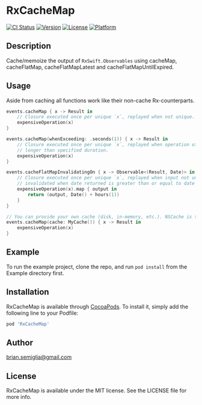 # RxCacheMap

[![CI Status](https://img.shields.io/travis/brian.semiglia@gmail.com/RxCacheMap.svg?style=flat)](https://travis-ci.org/brian.semiglia@gmail.com/RxCacheMap)
[![Version](https://img.shields.io/cocoapods/v/RxCacheMap.svg?style=flat)](https://cocoapods.org/pods/RxCacheMap)
[![License](https://img.shields.io/cocoapods/l/RxCacheMap.svg?style=flat)](https://cocoapods.org/pods/RxCacheMap)
[![Platform](https://img.shields.io/cocoapods/p/RxCacheMap.svg?style=flat)](https://cocoapods.org/pods/RxCacheMap)

## Description

Cache/memoize the output of `RxSwift.Observables` using cacheMap, cacheFlatMap, cacheFlatMapLatest and cacheFlatMapUntilExpired.

## Usage

Aside from caching all functions work like their non-cache Rx-counterparts.

```swift
events.cacheMap { x -> Result in
    // Closure executed once per unique `x`, replayed when not unique.
    expensiveOperation(x)
}

events.cacheMap(whenExceeding: .seconds(1)) { x -> Result in
    // Closure executed once per unique `x`, replayed when operation of unique value took 
    // longer than specified duration.
    expensiveOperation(x)
}

events.cacheFlatMapInvalidatingOn { x -> Observable<(Result, Date)> in
    // Closure executed once per unique `x`, replayed when input not unique. Cache 
    // invalidated when date returned is greater than or equal to date of event.
    expensiveOperation(x).map { output in 
        return (output, Date() + hours(1))
    }
}

// You can provide your own cache (disk, in-memory, etc.). NSCache is the default.
events.cacheMap(cache: MyCache()) { x -> Result in
    expensiveOperation(x)
}
```

## Example

To run the example project, clone the repo, and run `pod install` from the Example directory first.

## Installation

RxCacheMap is available through [CocoaPods](https://cocoapods.org). To install
it, simply add the following line to your Podfile:

```ruby
pod 'RxCacheMap'
```

## Author

brian.semiglia@gmail.com

## License

RxCacheMap is available under the MIT license. See the LICENSE file for more info.
